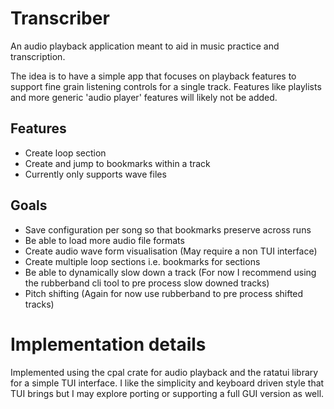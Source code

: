 # Transcriber
An audio playback application meant to aid in music practice and transcription.

The idea is to have a simple app that focuses on playback features to support fine grain listening controls for a single track. Features like playlists and more generic 'audio player' features will likely not be added.

## Features
* Create loop section
* Create and jump to bookmarks within a track
* Currently only supports wave files

## Goals
* Save configuration per song so that bookmarks preserve across runs
* Be able to load more audio file formats
* Create audio wave form visualisation (May require a non TUI interface)
* Create multiple loop sections i.e. bookmarks for sections
* Be able to dynamically slow down a track (For now I recommend using the rubberband cli tool to pre process slow downed tracks)
* Pitch shifting (Again for now use rubberband to pre process shifted tracks)

# Implementation details
Implemented using the cpal crate for audio playback and the ratatui library for a simple TUI interface. I like the simplicity and keyboard driven style that TUI brings but I may explore porting or supporting a full GUI version as well.


